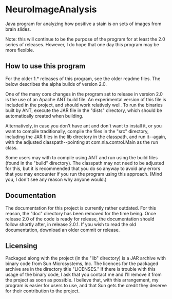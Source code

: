 # NeuroImageAnalysis

Java program for analyzing how positive a stain is on sets of images from brain slides. 

Note: this will continue to be the purpose of the program for at least the 2.0 series of releases. However, I do hope that one day this program may be more flexible. 

## How to use this program

For the older 1.* releases of this program, see the older readme files. The below describes the alpha builds of version 2.0.

One of the many core changes in the program set to release in version 2.0 is the use of an Apache ANT build file. An experimental version of this file is included in the project, and should work relatively well. To run the binaries built by ANT, execute the JAR file in the "dists" directory, which should be automatically created when building. 

Alternatively, in case you don't have ant and don't want to install it, or you want to compile traditionally, compile the files in the "src" directory, including the JAR files in the lib directory in the classpath, and run it--again, with the adjusted classpath--pointing at com.nia.control.Main as the run class. 

Some users may with to compile using ANT and run using the build files (found in the "build" directory). The classpath may not need to be adjusted for this, but it is recommended that you do so anyway to avoid any errors that you may encounter if you run the program using this approach. (Mind you, I don't see any reason why anyone would.)

## Documentation
The documentation for this project is currently rather outdated. For this reason, the "doc" directory has been removed for the time being. Once release 2.0 of the code is ready for release, the documentation should follow shortly after, in release 2.0.1. If you wish to read the old documentation, download an older commit or release.

## Licensing
Packaged along with the project (in the "lib" directory) is a JAR archive with binary code from Sun Microsystems, Inc. The licences for the packaged archive are in the directory title "LICENSES." If there is trouble with this usage of the binary code, I ask that you contact me and I'll remove it from the project as soon as possible. I believe that, with this arrangement, my program is easier for users to use, and that Sun gets the credit they deserve for their contribution to the project.
